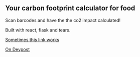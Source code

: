 ## Your carbon footprint calculator for food

Scan barcodes and have the the co2 impact calculated!

Built with react, flask and tears. 

[Sometimes this link works](http://hackcambridge.findoslice.com)

[On Devpost](https://devpost.com/software/hack-your-emissions)
